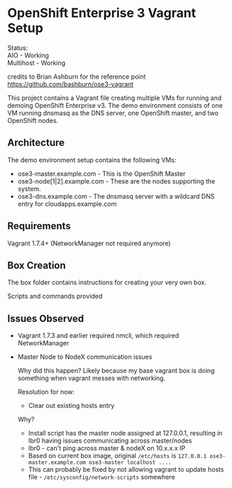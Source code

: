 # OpenShift Enterprise 3 Vagrant Setup

Status:  
AIO - Working  
Multihost - Working 

credits to Brian Ashburn for the reference point
https://github.com/bashburn/ose3-vagrant

This project contains a Vagrant file creating multiple VMs for running and demoing OpenShift Enterprise v3.
The demo environment consists of one VM running dnsmasq as the DNS server, one OpenShift master, and two OpenShift
nodes.

## Architecture

The demo environment setup contains the following VMs:
- ose3-master.example.com - This is the OpenShift Master
- ose3-node[1|2].example.com - These are the nodes supporting the system.
- ose3-dns.example.com - The dnsmasq server with a wildcard DNS entry for cloudapps.example.com

## Requirements

Vagrant 1.7.4+ (NetworkManager not required anymore)

## Box Creation

The box folder contains instructions for creating your very own box.  

Scripts and commands provided

## Issues Observed

* Vagrant 1.7.3 and earlier required nmcli, which required NetworkManager

* Master Node to NodeX communication issues 

    Why did this happen?  Likely because my base vagrant box is doing something when vagrant messes with networking.

    Resolution for now: 

    - Clear out existing hosts entry 
    
    Why?
    
    - Install script has the master node assigned at 127.0.0.1, resulting in lbr0 having issues communicating across master/nodes
    - lbr0 - can't ping across master & nodeX on 10.x.x.x IP 
    - Based on current box image, original `/etc/hosts` is `127.0.0.1 ose3-master.example.com ose3-master localhost ....`
    - This can probably be fixed by not allowing vagrant to update hosts file - `/etc/sysconfig/network-scripts` somewhere
